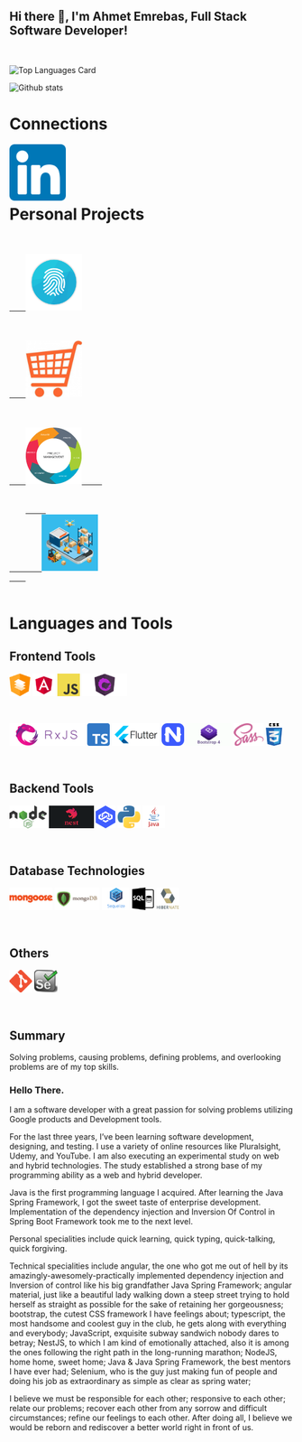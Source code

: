 ## Hi there 👋, I'm Ahmet Emrebas, Full Stack Software Developer!

<br/>

![Top Languages Card](https://github-readme-stats.vercel.app/api/top-langs/?username=aemrebasus&card_width=495)

![Github stats](https://github-readme-stats.vercel.app/api?username=aemrebasus&show_icons=true&count_private=true)

# Connections

<a href="https://www.linkedin.com/in/ahmet-emrebas/">
  <img align="left" alt="Shinichi Okada | Twitter" width="100" src="https://raw.githubusercontent.com/ahmet-emrebas/ahmet-emrebas/main/assets/linkedin-logo.png"/>
</a>

<br/>
<br/>
<br/>
<br/>

# Personal Projects

<code>
<a href="https://github.com/ahmet-emrebas/arrival-of-king/tree/auth-server">
    <img height="100" alt="Authentication Server" title="Authentication Server" src="https://raw.githubusercontent.com/ahmet-emrebas/ahmet-emrebas/main/assets/auth-logo.png"/>
</a>
</code>

<code>
<a href="https://github.com/ahmet-emrebas/arrival-of-king/tree/shopping-cart">
    <img height="100" alt="Shopping Cart" title="Shopping Cart" src="https://raw.githubusercontent.com/ahmet-emrebas/ahmet-emrebas/main/assets/shopping-cart.jpg"/>
</a>
</code>

<code>
<a href="https://github.com/ahmet-emrebas/arrival-of-king/tree/project-management">
    <img height="100" alt="Project Management" title="Project Management"  src="https://raw.githubusercontent.com/ahmet-emrebas/ahmet-emrebas/main/assets/management.png"/>     
</a>
</code>

<code>
    <a href="https://github.com/ahmet-emrebas/arrival-of-king/tree/inventory-management">     
        <img height="100" alt="Inventory Management" title="Inventory Management" src="https://raw.githubusercontent.com/ahmet-emrebas/ahmet-emrebas/main/assets/inventory.png"/>
    </a>
</code>

<br/>

# Languages and Tools

## Frontend Tools

<code><img height="40" src="https://raw.githubusercontent.com/ahmet-emrebas/ahmet-emrebas/main/assets/angular-material-logo.png"></code>
<code><img height="40" src="https://raw.githubusercontent.com/ahmet-emrebas/ahmet-emrebas/main/assets/angular-logo.png"></code>
<code><img height="40" src="https://raw.githubusercontent.com/ahmet-emrebas/ahmet-emrebas/main/assets/javascript-logo.png"></code>
<code><img height="40" src="https://raw.githubusercontent.com/ahmet-emrebas/ahmet-emrebas/main/assets/ngrx-logo.png"></code>

<br/>

<code><img height="40" src="https://raw.githubusercontent.com/ahmet-emrebas/ahmet-emrebas/main/assets/rxjs-logo.png"></code>
<code><img height="40" src="https://raw.githubusercontent.com/ahmet-emrebas/ahmet-emrebas/main/assets/typescript-logo.png"></code>
<code><img height="40" src="https://raw.githubusercontent.com/ahmet-emrebas/ahmet-emrebas/main/assets/flutter-logo.png"></code>
<code><img height="40" src="https://raw.githubusercontent.com/ahmet-emrebas/ahmet-emrebas/main/assets/nativescript-logo.png"></code>
<code><img height="40" src="https://raw.githubusercontent.com/ahmet-emrebas/ahmet-emrebas/main/assets/bootstrap-logo.png"></code>
<code><img height="40" src="https://raw.githubusercontent.com/ahmet-emrebas/ahmet-emrebas/main/assets/sass-logo.png"></code>
<code><img height="40" src="https://raw.githubusercontent.com/ahmet-emrebas/ahmet-emrebas/main/assets/css-logo.png"></code>

<br/>

## Backend Tools

<code><img height="40" src="https://raw.githubusercontent.com/ahmet-emrebas/ahmet-emrebas/main/assets/nodejs-logo.png"></code>
<code><img height="40" src="https://raw.githubusercontent.com/ahmet-emrebas/ahmet-emrebas/main/assets/nestjs-logo.png"></code>
<code><img height="40" src="https://raw.githubusercontent.com/ahmet-emrebas/ahmet-emrebas/main/assets/loopback-logo.png"></code>
<code><img height="40" src="https://raw.githubusercontent.com/ahmet-emrebas/ahmet-emrebas/main/assets/python-logo.png"></code>
<code><img height="40" src="https://raw.githubusercontent.com/ahmet-emrebas/ahmet-emrebas/main/assets/java-logo.png"></code>

<br/>

## Database Technologies

<code><img alt="Mongoose ORM" height="40" src="https://raw.githubusercontent.com/ahmet-emrebas/ahmet-emrebas/main/assets/mongoose-logo.png"></code>
<code><img alt="MongoDB" height="40" src="https://raw.githubusercontent.com/ahmet-emrebas/ahmet-emrebas/main/assets/mongodb-logo.png"></code>
<code><img alt="Sequelize ORM" height="40" src="https://raw.githubusercontent.com/ahmet-emrebas/ahmet-emrebas/main/assets/sequelize-logo.png"></code>
<code><img alt="Complex SQL Query" height="40" src="https://raw.githubusercontent.com/ahmet-emrebas/ahmet-emrebas/main/assets/sql-logo.png"></code>
<code><img alt="Hibernate ORM" height="40" src="https://raw.githubusercontent.com/ahmet-emrebas/ahmet-emrebas/main/assets/hibernate-logo.png"></code>

<br/>

## Others

<code><img height="40" src="https://raw.githubusercontent.com/ahmet-emrebas/ahmet-emrebas/main/assets/git-logo.png"></code>
<code><img height="40" src="https://raw.githubusercontent.com/ahmet-emrebas/ahmet-emrebas/main/assets/selenium-logo.png"></code>

<br/>

## Summary

<p>
Solving problems, causing problems, defining problems, and overlooking problems are of my top skills.  
</p>

<h3>Hello There. </h3>

<p>I am a software developer with a great passion for solving problems utilizing Google products and Development tools.</p>

<p>For the last three years, I’ve been learning software development, designing, and testing. I use a variety of online resources like Pluralsight, Udemy, and YouTube. I am also executing an experimental study on web and hybrid technologies. The study established a strong base of my programming ability as a web and hybrid developer.</p>

<p>Java is the first programming language I acquired. After learning the Java Spring Framework, I got the sweet taste of enterprise development. Implementation of the dependency injection and Inversion Of Control in Spring Boot Framework took me to the next level.</p>

<p>Personal specialities include quick learning, quick typing, quick-talking, quick forgiving.</p>

<p>Technical specialities include angular, the one who got me out of hell by its amazingly-awesomely-practically implemented dependency injection and Inversion of control like his big grandfather Java Spring Framework; angular material, just like a beautiful lady walking down a steep street trying to hold herself as straight as possible for the sake of retaining her gorgeousness; bootstrap, the cutest CSS framework I have feelings about; typescript, the most handsome and coolest guy in the club, he gets along with everything and everybody; JavaScript, exquisite subway sandwich nobody dares to betray; NestJS, to which I am kind of emotionally attached, also it is among the ones following the right path in the long-running marathon; NodeJS, home home, sweet home; Java & Java Spring Framework, the best mentors I have ever had; Selenium, who is the guy just making fun of people and doing his job as extraordinary as simple as clear as spring water;</p>

<p>I believe we must be responsible for each other; responsive to each other; relate our problems; recover each other from any sorrow and difficult circumstances; refine our feelings to each other. After doing all, I believe we would be reborn and rediscover a better world right in front of us.</p>
